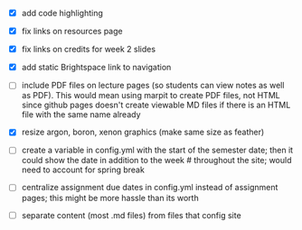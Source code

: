 - [x] add code highlighting
- [x] fix links on resources page
- [x] fix links on credits for week 2 slides
- [x] add static Brightspace link to navigation
- [ ] include PDF files on lecture pages (so students can view notes as well as PDF). This would mean using marpit to create PDF files, not HTML since github pages doesn't create viewable MD files if there is an HTML file with the same name already
- [x] resize argon, boron, xenon graphics (make same size as feather)
- [ ] create a variable in config.yml with the start of the semester date; then it could show the date in addition to the week # throughout the site; would need to account for spring break
- [ ] centralize assignment due dates in config.yml instead of assignment pages; this might be more hassle than its worth
- [ ] separate content (most .md files) from files that config site

